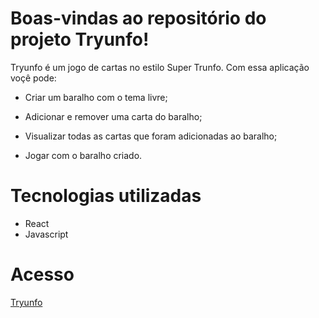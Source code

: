 # Boas-vindas ao repositório do projeto Tryunfo!

Tryunfo é um jogo de cartas no estilo Super Trunfo. Com essa aplicação voçê pode:
  * Criar um baralho com o tema livre;

  * Adicionar e remover uma carta do baralho;

  * Visualizar todas as cartas que foram adicionadas ao baralho;

  * Jogar com o baralho criado.
  
 # Tecnologias utilizadas
  
 - React
 - Javascript
  
 # Acesso
 
 [Tryunfo](https://vinny-knzts.github.io/tryunfo/)
